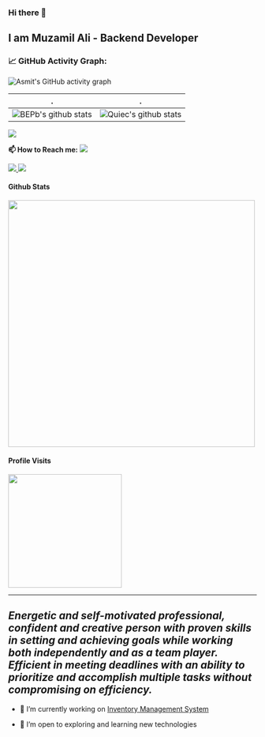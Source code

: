 ### Hi there 👋
## I am Muzamil Ali - Backend Developer



<!--   GitHub stats graph -->
### 📈 GitHub Activity Graph:
![Asmit's GitHub activity graph](https://activity-graph.herokuapp.com/graph?username=Muzmmil207&hide_border=true&theme=redical)

 . | .
--- | --- 
![BEPb's github stats](https://github-readme-stats.vercel.app/api?username=Muzmmil207&show_icons=true&theme=radical&include_all_commits=true) | ![Quiec's github stats](https://github-readme-stats.vercel.app/api/top-langs/?username=Muzmmil207&theme=radical&layout=compact)

<img src="https://github-readme-streak-stats.herokuapp.com/?user=Muzmmil207"></img>


**📫 How to Reach me:**
<a class="header-badge" target="_blank" href="https://www.linkedin.com/in/muzamil-ali-63230a206">
  <img src="https://img.shields.io/badge/style--5eba00.svg?label=LinkedIn&logo=linkedin&style=social">
</a>

<a class="header-badge" target="_blank" href="https://www.facebook.com/profile.php?id=100086063400724">
  <img src="https://img.shields.io/badge/style--5eba00.svg?label=Facebook&logo=Facebook&style=social">
</a>

<a class="header-badge" target="_blank" href="mailto:mly88207@gmail.com">
  <img src="https://img.shields.io/badge/style--5eba00.svg?label=Gmail&logo=Gmail&style=social">
</a>


#### Github Stats

  <p align="left">
    <img width="500px"
      src="https://github-readme-stats.vercel.app/api?username=Muzmmil207&show_icons=true&theme=midnight-purple&line_height=25&hide=stars">
  </p>

#### Profile Visits

  <p align="left">
    <img width="230px" src="https://profile-counter.glitch.me/Muzmmil207/count.svg" />
  </p>


---
  *Energetic and self-motivated professional, confident and creative person with proven skills in setting and achieving goals while working both independently and as a team player. Efficient in meeting deadlines with an ability to prioritize and accomplish multiple tasks without compromising on efficiency.*
---
- 🔭 I’m currently working on [Inventory Management System](https://github.com/Muzmmil207/inventory-management-system)

- 🌱 I’m open to exploring and learning new technologies

  
